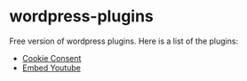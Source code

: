 # wordpress-plugins
Free version of wordpress plugins. Here is a list of the plugins:


<ul dir="auto">
<li><a href="https://github.com/walexconcepts/wordpress-cookieconsent-plugin">Cookie Consent</a></li>
<li><a href="https://github.com/walexconcepts/wordpress-embed-youtube">Embed Youtube</a></li>
</ul>
